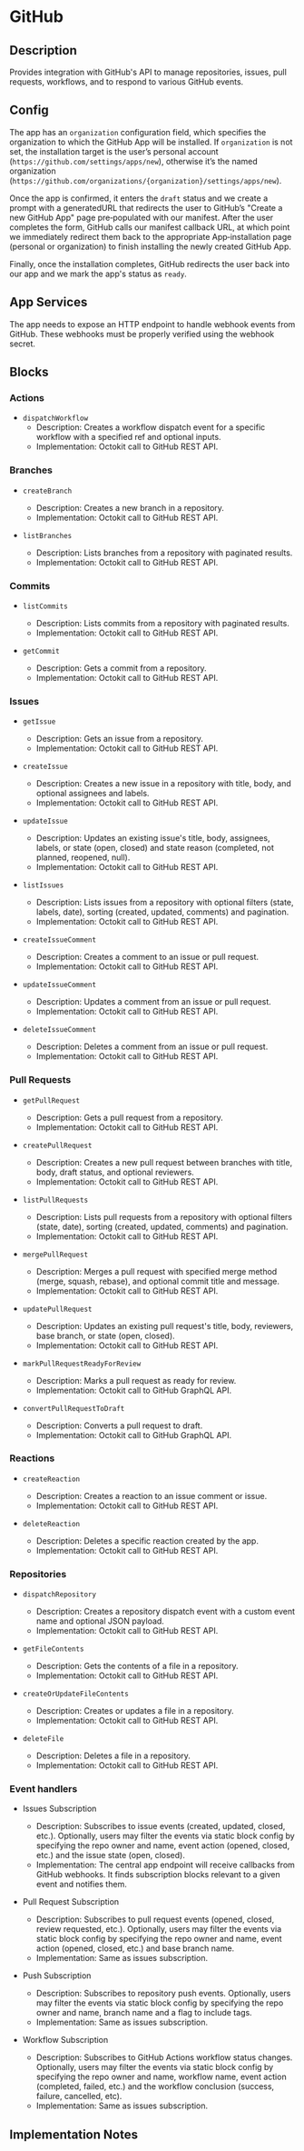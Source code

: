 # GitHub

## Description

Provides integration with GitHub's API to manage repositories, issues, pull requests, workflows, and to respond to various GitHub events.

## Config

The app has an `organization` configuration field, which specifies the organization to which the GitHub App will be installed. If `organization` is not set, the installation target is the user’s personal account (`https://github.com/settings/apps/new`), otherwise it’s the named organization (`https://github.com/organizations/{organization}/settings/apps/new`).

Once the app is confirmed, it enters the `draft` status and we create a prompt with a generatedURL that redirects the user to GitHub’s "Create a new GitHub App" page pre‑populated with our manifest. After the user completes the form, GitHub calls our manifest callback URL, at which point we immediately redirect them back to the appropriate App‑installation page (personal or organization) to finish installing the newly created GitHub App.

Finally, once the installation completes, GitHub redirects the user back into our app and we mark the app's status as `ready`.

## App Services

The app needs to expose an HTTP endpoint to handle webhook events from GitHub. These webhooks must be properly verified using the webhook secret.

## Blocks

### Actions

- `dispatchWorkflow`
  - Description: Creates a workflow dispatch event for a specific workflow with a specified ref and optional inputs.
  - Implementation: Octokit call to GitHub REST API.

### Branches

- `createBranch`
  - Description: Creates a new branch in a repository.
  - Implementation: Octokit call to GitHub REST API.

- `listBranches`
  - Description: Lists branches from a repository with paginated results.
  - Implementation: Octokit call to GitHub REST API.

### Commits

- `listCommits`
  - Description: Lists commits from a repository with paginated results.
  - Implementation: Octokit call to GitHub REST API.

- `getCommit`
  - Description: Gets a commit from a repository.
  - Implementation: Octokit call to GitHub REST API.

### Issues

- `getIssue`
  - Description: Gets an issue from a repository.
  - Implementation: Octokit call to GitHub REST API.

- `createIssue`
  - Description: Creates a new issue in a repository with title, body, and optional assignees and labels.
  - Implementation: Octokit call to GitHub REST API.

- `updateIssue`
  - Description: Updates an existing issue's title, body, assignees, labels, or state (open, closed) and state reason (completed, not planned, reopened, null).
  - Implementation: Octokit call to GitHub REST API.

- `listIssues`
  - Description: Lists issues from a repository with optional filters (state, labels, date), sorting (created, updated, comments) and pagination.
  - Implementation: Octokit call to GitHub REST API.

- `createIssueComment`
  - Description: Creates a comment to an issue or pull request.
  - Implementation: Octokit call to GitHub REST API.

- `updateIssueComment`
  - Description: Updates a comment from an issue or pull request.
  - Implementation: Octokit call to GitHub REST API.

- `deleteIssueComment`
  - Description: Deletes a comment from an issue or pull request.
  - Implementation: Octokit call to GitHub REST API.

### Pull Requests

- `getPullRequest`
  - Description: Gets a pull request from a repository.
  - Implementation: Octokit call to GitHub REST API.

- `createPullRequest`
  - Description: Creates a new pull request between branches with title, body, draft status, and optional reviewers.
  - Implementation: Octokit call to GitHub REST API.

- `listPullRequests`
  - Description: Lists pull requests from a repository with optional filters (state, date), sorting (created, updated, comments) and pagination.
  - Implementation: Octokit call to GitHub REST API.

- `mergePullRequest`
  - Description: Merges a pull request with specified merge method (merge, squash, rebase), and optional commit title and message.
  - Implementation: Octokit call to GitHub REST API.

- `updatePullRequest`
  - Description: Updates an existing pull request's title, body, reviewers, base branch, or state (open, closed).
  - Implementation: Octokit call to GitHub REST API.

- `markPullRequestReadyForReview`
  - Description: Marks a pull request as ready for review.
  - Implementation: Octokit call to GitHub GraphQL API.

- `convertPullRequestToDraft`
  - Description: Converts a pull request to draft.
  - Implementation: Octokit call to GitHub GraphQL API.

### Reactions

- `createReaction`
  - Description: Creates a reaction to an issue comment or issue.
  - Implementation: Octokit call to GitHub REST API.

- `deleteReaction`
  - Description: Deletes a specific reaction created by the app.
  - Implementation: Octokit call to GitHub REST API.

### Repositories

- `dispatchRepository`
  - Description: Creates a repository dispatch event with a custom event name and optional JSON payload.
  - Implementation: Octokit call to GitHub REST API.

- `getFileContents`
  - Description: Gets the contents of a file in a repository.
  - Implementation: Octokit call to GitHub REST API.

- `createOrUpdateFileContents`
  - Description: Creates or updates a file in a repository.
  - Implementation: Octokit call to GitHub REST API.

- `deleteFile`
  - Description: Deletes a file in a repository.
  - Implementation: Octokit call to GitHub REST API.

### Event handlers

- Issues Subscription
  - Description: Subscribes to issue events (created, updated, closed, etc.). Optionally, users may filter the events via static block config by specifying the repo owner and name, event action (opened, closed, etc.) and the issue state (open, closed).
  - Implementation: The central app endpoint will receive callbacks from GitHub webhooks. It finds subscription blocks relevant to a given event and notifies them.

- Pull Request Subscription
  - Description: Subscribes to pull request events (opened, closed, review requested, etc.). Optionally, users may filter the events via static block config by specifying the repo owner and name, event action (opened, closed, etc.) and base branch name.
  - Implementation: Same as issues subscription.

- Push Subscription
  - Description: Subscribes to repository push events. Optionally, users may filter the events via static block config by specifying the repo owner and name, branch name and a flag to include tags.
  - Implementation: Same as issues subscription.

- Workflow Subscription
  - Description: Subscribes to GitHub Actions workflow status changes. Optionally, users may filter the events via static block config by specifying the repo owner and name, workflow name, event action (completed, failed, etc.) and the workflow conclusion (success, failure, cancelled, etc).
  - Implementation: Same as issues subscription.

## Implementation Notes

